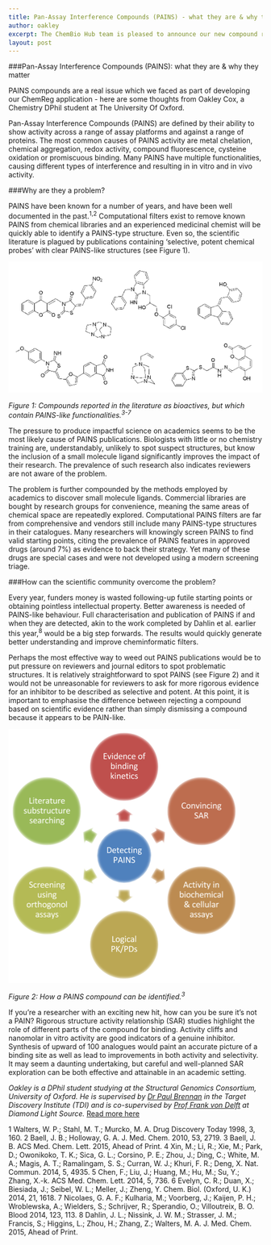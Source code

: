 ```yaml
---
title: Pan-Assay Interference Compounds (PAINS) - what they are & why they matter
author: oakley
excerpt: The ChemBio Hub team is pleased to announce our new compound registration system ChemReg is now open for initial user testing
layout: post
---
```


###Pan-Assay Interference Compounds (PAINS): what they are & why they matter

PAINS compounds are a real issue which we faced as part of developing our ChemReg application - here are some thoughts from Oakley Cox, a Chemistry DPhil student at The University Of Oxford.

Pan-Assay Interference Compounds (PAINS) are defined by their ability to show activity across a range of assay platforms and against a range of proteins. The most common causes of PAINS activity are metal chelation, chemical aggregation, redox activity, compound fluorescence, cysteine oxidation or promiscuous binding. Many PAINS have multiple functionalities, causing different types of interference and resulting in in vitro and in vivo activity.

###Why are they a problem?

PAINS have been known for a number of years, and have been well documented in the past.<sup>1,2</sup> Computational filters exist to remove known PAINS from chemical libraries and an experienced medicinal chemist will be quickly able to identify a PAINS-type structure. Even so, the scientific literature is plagued by publications containing ‘selective, potent chemical probes’ with clear PAINS-like structures (see Figure 1).

<img src="/assets/img/pains-1.png" class="text-center" alt="Compounds reported in the literature as bioactives, but which contain PAINS-like functionalities">
<div><p class="text-center"><em>Figure 1: Compounds reported in the literature as bioactives, but which contain PAINS-like functionalities.<sup>3-7</sup></em></p></div>

The pressure to produce impactful science on academics seems to be the most likely cause of PAINS publications. Biologists with little or no chemistry training are, understandably, unlikely to spot suspect structures, but know the inclusion of a small molecule ligand significantly improves the impact of their research. The prevalence of such research also indicates reviewers are not aware of the problem.

The problem is further compounded by the methods employed by academics to discover small molecule ligands. Commercial libraries are bought by research groups for convenience, meaning the same areas of chemical space are repeatedly explored. Computational PAINS filters are far from comprehensive and vendors still include many PAINS-type structures in their catalogues. Many researchers will knowingly screen PAINS to find valid starting points, citing the prevalence of PAINS features in approved drugs (around 7%) as evidence to back their strategy. Yet many of these drugs are special cases and were not developed using a modern screening triage.

###How can the scientific community overcome the problem?

Every year, funders money is wasted following-up futile starting points or obtaining pointless intellectual property. Better awareness is needed of PAINS-like behaviour. Full characterisation and publication of PAINS if and when they are detected, akin to the work completed by Dahlin et al. earlier this year,<sup>8</sup> would be a big step forwards. The results would quickly generate better understanding and improve cheminformatic filters.

Perhaps the most effective way to weed out PAINS publications would be to put pressure on reviewers and journal editors to spot problematic structures. It is relatively straightforward to spot PAINS (see Figure 2) and it would not be unreasonable for reviewers to ask for more rigorous evidence for an inhibitor to be described as selective and potent. At this point, it is important to emphasise the difference between rejecting a compound based on scientific evidence rather than simply dismissing a compound because it appears to be PAIN-like.

<img src="/assets/img/pains-2.png" class="text-center" alt="How a PAINS compound can be identified">
<div><p class="text-center"><em>Figure 2: How a PAINS compound can be identified.<sup>3</sup></em></p></div>



If you’re a researcher with an exciting new hit, how can you be sure it’s not a PAIN? Rigorous structure activity relationship (SAR) studies highlight the role of different parts of the compound for binding. Activity cliffs and nanomolar in vitro activity are good indicators of a genuine inhibitor. Synthesis of upward of 100 analogues would paint an accurate picture of a binding site as well as lead to improvements in both activity and selectivity. It may seem a daunting undertaking, but careful and well-planned SAR exploration can be both effective and attainable in an academic setting.

_Oakley is a DPhil student studying at the Structural Genomics Consortium, University of Oxford. He is supervised by <a href="http://www.thesgc.org/profile/paul" onclick='return !window.open(this.href);'>Dr Paul Brennan</a> in the Target Discovery Institute (TDI) and is co-supervised by <a href="http://www.diamond.ac.uk/Beamlines/Mx/I04-1/Staff/von-Delft.html" onclick='return !window.open(this.href);'>Prof Frank von Delft</a> at Diamond Light Source._ <a href="http://www.tdi.ox.ac.uk/oakley-cox-dphil-candidate" onclick='return !window.open(this.href);'>Read more here</a>

1    Walters, W. P.; Stahl, M. T.; Murcko, M. A. Drug Discovery Today 1998, 3, 160.
2    Baell, J. B.; Holloway, G. A. J. Med. Chem. 2010, 53, 2719.
3    Baell, J. B. ACS Med. Chem. Lett. 2015, Ahead of Print.
4    Xin, M.; Li, R.; Xie, M.; Park, D.; Owonikoko, T. K.; Sica, G. L.; Corsino, P. E.; Zhou, J.; Ding, C.; White, M. A.; Magis, A. T.; Ramalingam, S. S.; Curran, W. J.; Khuri, F. R.; Deng, X. Nat. Commun. 2014, 5, 4935.
5    Chen, F.; Liu, J.; Huang, M.; Hu, M.; Su, Y.; Zhang, X.-k. ACS Med. Chem. Lett. 2014, 5, 736.
6    Evelyn, C. R.; Duan, X.; Biesiada, J.; Seibel, W. L.; Meller, J.; Zheng, Y. Chem. Biol. (Oxford, U. K.) 2014, 21, 1618.
7    Nicolaes, G. A. F.; Kulharia, M.; Voorberg, J.; Kaijen, P. H.; Wroblewska, A.; Wielders, S.; Schrijver, R.; Sperandio, O.; Villoutreix, B. O. Blood 2014, 123, 113.
8    Dahlin, J. L.; Nissink, J. W. M.; Strasser, J. M.; Francis, S.; Higgins, L.; Zhou, H.; Zhang, Z.; Walters, M. A. J. Med. Chem. 2015, Ahead of Print.
